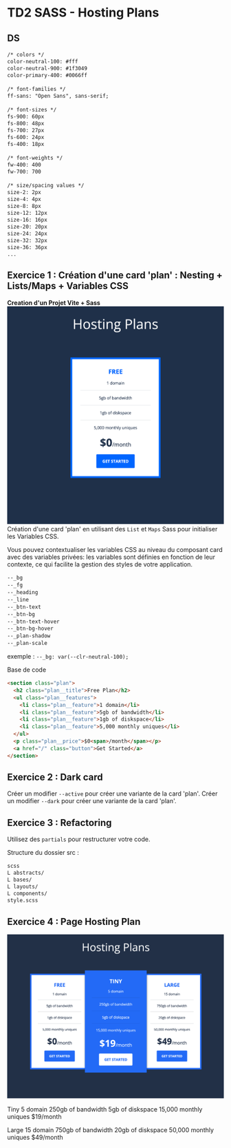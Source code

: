 # TD2 SASS - Hosting Plans

## DS

```
/* colors */
color-neutral-100: #fff
color-neutral-900: #1f3049
color-primary-400: #0066ff

/* font-families */
ff-sans: "Open Sans", sans-serif;

/* font-sizes */
fs-900: 60px
fs-800: 48px
fs-700: 27px
fs-600: 24px
fs-400: 18px

/* font-weights */
fw-400: 400
fw-700: 700

/* size/spacing values */
size-2: 2px
size-4: 4px
size-8: 8px
size-12: 12px
size-16: 16px
size-20: 20px
size-24: 24px
size-32: 32px
size-36: 36px
...
```

## Exercice 1 : Création d'une card 'plan' : Nesting + Lists/Maps + Variables CSS

**Creation d'un Projet Vite + Sass**
![Exercice 1 - Aperçu de la card plan](Exo_1_4.png)
Création d'une card 'plan' en utilisant des `List` et `Maps` Sass pour initialiser les Variables CSS.

Vous pouvez contextualiser les variables CSS au niveau du composant card avec des variables privées: les variables sont définies en fonction de leur contexte, ce qui facilite la gestion des styles de votre application.

```css
--_bg
--_fg
--_heading
--_line
--_btn-text
--_btn-bg
--_btn-text-hover
--_btn-bg-hover
--_plan-shadow
--_plan-scale
```

exemple : `--_bg: var(--clr-neutral-100);`

Base de code

```html
<section class="plan">
  <h2 class="plan__title">Free Plan</h2>
  <ul class="plan__features">
    <li class="plan__feature">1 domain</li>
    <li class="plan__feature">5gb of bandwidth</li>
    <li class="plan__feature">1gb of diskspace</li>
    <li class="plan__feature">5,000 monthly uniques</li>
  </ul>
  <p class="plan__price">$0<span>/month</span></p>
  <a href="/" class="button">Get Started</a>
</section>
```

## Exercice 2 : Dark card

Créer un modifier `--active` pour créer une variante de la card 'plan'.
Créer un modifier `--dark` pour créer une variante de la card 'plan'.

## Exercice 3 : Refactoring

Utilisez des `partials` pour restructurer votre code.

Structure du dossier src :

```
scss
L abstracts/
L bases/
L layouts/
L components/
style.scss
```

## Exercice 4 : Page Hosting Plan

![Exercice 4 - Aperçu de la card plan](TP1_pricing.png)

Tiny
5 domain
250gb of bandwidth
5gb of diskspace
15,000 monthly uniques
$19/month

Large
15 domain
750gb of bandwidth
20gb of diskspace
50,000 monthly uniques
$49/month
